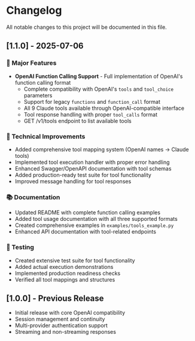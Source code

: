 # Changelog

All notable changes to this project will be documented in this file.

## [1.1.0] - 2025-07-06

### 🎉 Major Features

- **OpenAI Function Calling Support** - Full implementation of OpenAI's function calling format
  - Complete compatibility with OpenAI's `tools` and `tool_choice` parameters
  - Support for legacy `functions` and `function_call` format
  - All 9 Claude tools available through OpenAI-compatible interface
  - Tool response handling with proper `tool_calls` format
  - GET /v1/tools endpoint to list available tools

### 🔧 Technical Improvements

- Added comprehensive tool mapping system (OpenAI names → Claude tools)
- Implemented tool execution handler with proper error handling
- Enhanced Swagger/OpenAPI documentation with tool schemas
- Added production-ready test suite for tool functionality
- Improved message handling for tool responses

### 📚 Documentation

- Updated README with complete function calling examples
- Added tool usage documentation with all three supported formats
- Created comprehensive examples in `examples/tools_example.py`
- Enhanced API documentation with tool-related endpoints

### 🧪 Testing

- Created extensive test suite for tool functionality
- Added actual execution demonstrations
- Implemented production readiness checks
- Verified all tool mappings and structures

## [1.0.0] - Previous Release

- Initial release with core OpenAI compatibility
- Session management and continuity
- Multi-provider authentication support
- Streaming and non-streaming responses